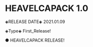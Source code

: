 # HEAVELCAPACK 1.0
◈RELEASE DATE◈ 2021.01.09

◈Type◈ First_Release!








● HEAVELCAPACK RELEASE!
